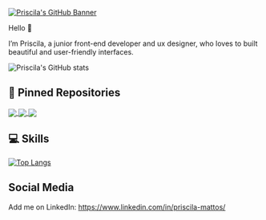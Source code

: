 
[![Priscila's GitHub Banner](Site_Background.png)](https://www.priscilamattos.com)


Hello 🦄

I’m Priscila, a junior front-end developer and ux designer, who loves to built beautiful and user-friendly interfaces. 
</br>

![Priscila's GitHub stats](https://github-readme-stats.vercel.app/api?username=priscilamattos&show_icons=true&theme=omni)


## 📌 Pinned Repositories

<a href="https://github.com/priscilamattos/planted-project-1">
  <img align="center" src="https://github-readme-stats.vercel.app/api/pin/?username=priscilamattos&theme=omni&repo=planted-project-1" />
</a>
<a href="https://github.com/priscilamattos/john-mayer-songs">
  <img align="center" src="https://github-readme-stats.vercel.app/api/pin/?username=priscilamattos&theme=omni&repo=john-mayer-songs" />
</a>
<a href="https://github.com/priscilamattos/hire-it-canada-recruiting-agency">
  <img align="center" src="https://github-readme-stats.vercel.app/api/pin/?username=priscilamattos&theme=omni&repo=hire-it-canada-recruiting-agency" />
</a>


## 💻 Skills

[![Top Langs](https://github-readme-stats.vercel.app/api/top-langs/?username=priscilamattos&theme=omni&layout=omni)](https://github.com/priscilamattos/github-readme-stats)


## Social Media

Add me on LinkedIn: https://www.linkedin.com/in/priscila-mattos/
